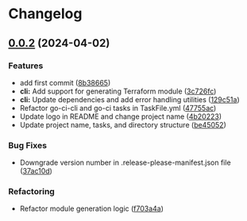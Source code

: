 # Changelog

## [0.0.2](https://github.com/Excoriate/tfgenctl/compare/v0.0.1...v0.0.2) (2024-04-02)


### Features

* add first commit ([8b38665](https://github.com/Excoriate/tfgenctl/commit/8b3866572af65952c0a35d1f8f62aa48c91468ca))
* **cli:** Add support for generating Terraform module ([3c726fc](https://github.com/Excoriate/tfgenctl/commit/3c726fc0078a7164432b7205f209a7151b311c96))
* **cli:** Update dependencies and add error handling utilities ([129c51a](https://github.com/Excoriate/tfgenctl/commit/129c51a50420bef3e886841b26f9e16c8275027d))
* Refactor go-ci-cli and go-ci tasks in TaskFile.yml ([47755ac](https://github.com/Excoriate/tfgenctl/commit/47755ac9f324f0d6faa4d8de266e4a4b54e90bdb))
* Update logo in README and change project name ([4b20223](https://github.com/Excoriate/tfgenctl/commit/4b20223d114b8dc787be04b0c644d1d720f6665a))
* Update project name, tasks, and directory structure ([be45052](https://github.com/Excoriate/tfgenctl/commit/be450529b4e72ac6134889f44bd79f4487430ba7))


### Bug Fixes

* Downgrade version number in .release-please-manifest.json file ([37ac10d](https://github.com/Excoriate/tfgenctl/commit/37ac10db4ad79698f7c8f86e968b5f5addcc8b34))


### Refactoring

* Refactor module generation logic ([f703a4a](https://github.com/Excoriate/tfgenctl/commit/f703a4a7876b9b8798ceb121856f0e30fa7a9ab7))
